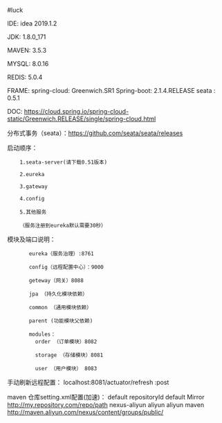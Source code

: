 #luck

IDE: idea 2019.1.2

JDK: 1.8.0_171

MAVEN: 3.5.3

MYSQL: 8.0.16

REDIS: 5.0.4

FRAME: 
        spring-cloud: Greenwich.SR1
        Spring-boot: 2.1.4.RELEASE
        seata : 0.5.1
        
DOC:
    https://cloud.spring.io/spring-cloud-static/Greenwich.RELEASE/single/spring-cloud.html
    
分布式事务（seata）：https://github.com/seata/seata/releases    


    
启动顺序：
        
        1.seata-server(请下载0.51版本)

        2.eureka
        
        3.gateway
        
        4.config  
           
        5.其他服务
        
        （服务注册到eureka默认需要30秒）
        
模块及端口说明：   

           eureka（服务治理）:8761
           
           config（远程配置中心）：9000 
           
           geteway（网关）8088

           jpa （持久化模块依赖）
           
           common （通用模块依赖）
           
           parent (功能模块父依赖)
         
           modules： 
             order （订单模块）8082
                          
             storage （存储模块）8081
               
             user （用户模块） 8083
           
 手动刷新远程配置：
    localhost:8081/actuator/refresh    :post  
    
    
    
  maven 仓库setting.xml配置(加速)：
    <mirrors>
            <mirror>
                <id>default</id>
                <mirrorOf>repositoryId</mirrorOf>
                <name>default Mirror</name>
                <url>http://my.repository.com/repo/path</url>
            </mirror>
            <mirror>
                <id>nexus-aliyun</id>
                <mirrorOf>aliyun</mirrorOf>
                <name>aliyun maven</name>
                <url>http://maven.aliyun.com/nexus/content/groups/public/</url>
            </mirror>
    </mirrors>          